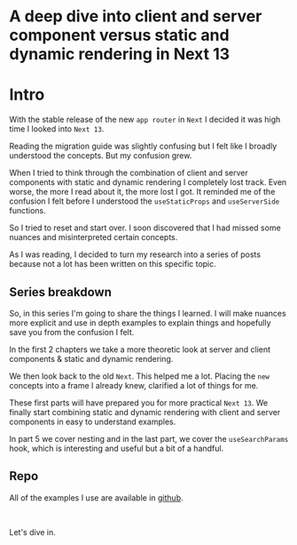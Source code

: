 # A deep dive into client and server component versus static and dynamic rendering in Next 13

# Intro

With the stable release of the new `app router` in `Next` I decided it was high time I looked into `Next 13`.

Reading the migration guide was slightly confusing but I felt like I broadly understood the concepts. But my confusion grew.

When I tried to think through the combination of client and server components with static and dynamic rendering I completely lost track. Even worse, the more I read about it, the more lost I got. It reminded me of the confusion I felt before I understood the `useStaticProps` and `useServerSide` functions.

So I tried to reset and start over. I soon discovered that I had missed some nuances and misinterpreted certain concepts.

As I was reading, I decided to turn my research into a series of posts because not a lot has been written on this specific topic.

## Series breakdown

So, in this series I'm going to share the things I learned. I will make nuances more explicit and use in depth examples to explain things and hopefully save you from the confusion I felt.

In the first 2 chapters we take a more theoretic look at server and client components & static and dynamic rendering.

We then look back to the old `Next`. This helped me a lot. Placing the `new` concepts into a frame I already knew, clarified a lot of things for me.

These first parts will have prepared you for more practical `Next 13`. We finally start combining static and dynamic rendering with client and server components in easy to understand examples.

In part 5 we cover nesting and in the last part, we cover the `useSearchParams` hook, which is interesting and useful but a bit of a handful.

## Repo

All of the examples I use are available in [github](TODO).

<br />

Let's dive in.
